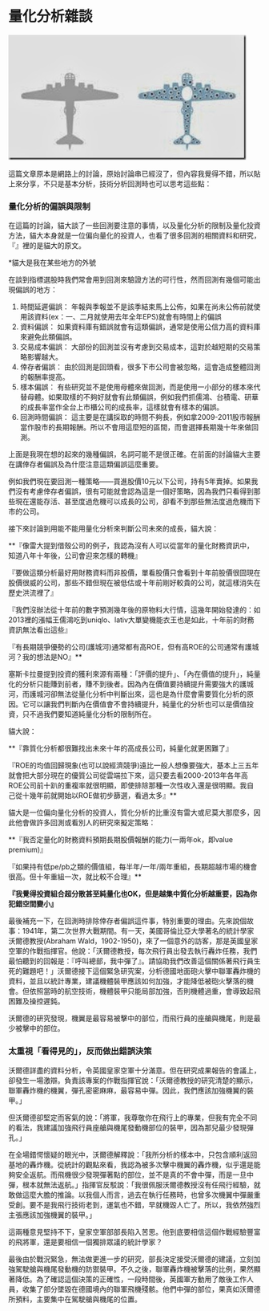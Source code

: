 # 量化分析雜談

![&#x5148;&#x60F3;&#x60F3;&#xFF1A;&#x53F3;&#x5074;&#x662F;&#x56DE;&#x822A;&#x6230;&#x6A5F;&#x5F48;&#x5B54;&#x5206;&#x5E03;&#xFF0C;&#x4F60;&#x5E0C;&#x671B;&#x52A0;&#x5F37;&#x54EA;&#x90E8;&#x5206;&#x88DD;&#x7532;&#xFF1F;](../.gitbook/assets/bullet.jpg)

這篇文章原本是網路上的討論，原始討論串已經沒了，但內容我覺得不錯，所以貼上來分享，不只是基本分析，技術分析回測時也可以思考這些點：

### 量化分析的偏誤與限制

在這篇的討論，貓大談了一些回測要注意的事情，以及量化分析的限制及量化投資方法，貓大本身就是一位偏向量化的投資人，也看了很多回測的相關資料和研究，『』裡的是貓大的原文。  
  
\*貓大是我在某些地方的外號  
  
在談到指標選股時我們常會用到回測來驗證方法的可行性，然而回測有幾個可能出現偏誤的地方：

1. 時間延遲偏誤： 年報與季報並不是該季結束馬上公佈，如果在尚未公佈前就使用該資料\(ex：一、二月就使用去年全年EPS\)就會有時間上的偏誤 
2. 資料偏誤： 如果資料庫有錯誤就會有這類偏誤，通常是使用公信力高的資料庫來避免此類偏誤。 
3. 交易成本偏誤： 大部份的回測並沒有考慮到交易成本，這對於越短期的交易策略影響越大。 
4. 倖存者偏誤： 由於回測是回頭看，很多下市公司會被忽略，這會造成整體回測的報酬率提高。 
5. 樣本偏誤： 有些研究並不是使用母體來做回測，而是使用一小部分的樣本來代替母體。如果取樣的不夠好就會有此類偏誤，例如我們抓儒鴻、台積電、研華的成長率當作全台上市櫃公司的成長率，這樣就會有樣本的偏誤。 
6. 回測時間偏誤： 這主要是在講採取的時間不夠長，例如拿2009-2011股市報酬當作股市的長期報酬。所以不會用這麼短的區間，而會選擇長期幾十年來做回測。

上面是我現在想的起來的幾種偏誤，名詞可能不是很正確。在前面的討論貓大主要在講倖存者偏誤及為什麼注意這類偏誤這麼重要。  
  
例如我們現在要回測一種策略——買進股價10元以下公司，持有5年賣掉。如果我們沒有考慮倖存者偏誤，很有可能就會認為這是一個好策略，因為我們只看得到那些現在還能存活、甚至度過危機可以成長的公司，卻看不到那些無法度過危機而下市的公司。  
  
接下來討論到用能不能用量化分析來判斷公司未來的成長，貓大說：  
  
**『像雷大提到借殼公司的例子，我認為沒有人可以從當年的量化財務資訊中，知道八年十年後，公司會迎來怎樣的轉機』  
  
『要做這類分析最好用財務資料而非股價，單看股價只會看到十年前股價很囧現在股價很威的公司，那些不錯但現在被低估或十年前剛好較貴的公司，就這樣消失在歷史洪流裡了』  
  
『我們沒辦法從十年前的數字預測幾年後的原物料大行情，這幾年開始發達的：如2013裡的漲幅王儒鴻吃到uniqlo、lativ大單變機能衣王也是如此，十年前的財務資訊無法看出這些』  
  
『有長期競爭優勢的公司\(護城河\)通常都有高ROE，但有高ROE的公司通常有護城河？我的想法是NO』**  
  
塞斯卡拉曼提到投資的獲利來源有兩種：「評價的提升」、「內在價值的提升」，純量化的分析只能賺到前者，賺不到後者。因為內在價值要持續提升需要強大的護城河，而護城河卻無法從量化分析中判斷出來，這也是為什麼會需要質化分析的原因。它可以讓我們判斷內在價值會不會持續提升，純量化的分析也可以是價值投資，只不過我們要知道純量化分析的限制所在。  
  
貓大說：  
  
**『靠質化分析都很難找出未來十年的高成長公司，純量化就更困難了』  
  
『ROE的均值回歸現象\(也可以說經濟競爭\)遠比一般人想像要強大，基本上三五年就會把大部分現在的優質公司從雲端拉下來，這只要去看2000-2013年各年高ROE公司前十趴的重複率就很明顯，即使排除那種一次性收入還是很明顯。我自己從十幾年前就開始以ROE做初步篩選，看過太多』**  
  
貓大是一位偏向量化分析的投資人，質化分析的比重沒有雷大或尼莫大那麼多，因此他會做許多回測或看別人的研究來擬定策略：  
  
**『我否定量化的財務資料預期長期股價報酬的能力\(一兩年ok，即value premium\)』  
  
『如果持有低pe/pb之類的價值組，每半年/一年/兩年重組，長期超越市場的機會很高。但十年重組一次，就比較不合理』**  
  
**『我覺得投資組合超分散甚至純量化也OK，但是越集中質化分析越重要，因為你犯錯空間變小』**

最後補充一下，在回測時排除倖存者偏誤這件事，特別重要的理由。先來說個故事：1941年，第二次世界大戰期間。有一天，美國哥倫比亞大學著名的統計學家沃爾德教授\(Abraham Wald，1902-1950\)，來了一個意外的訪客，那是英國皇家空軍的作戰指揮官。他說：「沃爾德教授，每次飛行員出發去執行轟炸任務，我們最怕聽到的回報是：『呼叫總部，我中彈了』。請協助我們改善這個關係著飛行員生死的難題吧！」沃爾德接下這個緊急研究案，分析德國地面砲火擊中聯軍轟炸機的資料，並且以統計專業，建議機體裝甲應該如何加強，才能降低被砲火擊落的機會。但依照當時的航空技術，機體裝甲只能局部加強，否則機體過重，會導致起飛困難及操控遲鈍。  
  
沃爾德的研究發現，機翼是最容易被擊中的部位，而飛行員的座艙與機尾，則是最少被擊中的部位。

### **太重視「看得見的」，反而做出錯誤決策**

沃爾德詳盡的資料分析，令英國皇家空軍十分滿意。但在研究成果報告的會議上，卻發生一場激辯。負責該專案的作戰指揮官說：「沃爾德教授的研究清楚的顯示，聯軍轟炸機的機翼，彈孔密密麻麻，最容易中彈。因此，我們應該加強機翼的裝甲。」  
  
但沃爾德卻堅定而客氣的說：「將軍，我尊敬你在飛行上的專業，但我有完全不同的看法，我建議加強飛行員座艙與機尾發動機部位的裝甲，因為那兒最少發現彈孔。」  
  
在全場錯愕懷疑的眼光中，沃爾德解釋說：「我所分析的樣本中，只包含順利返回基地的轟炸機。從統計的觀點來看，我認為被多次擊中機翼的轟炸機，似乎還是能夠安全返航。而飛機很少發現彈著點的部位，並不是真的不會中彈，而是一旦中彈，根本就無法返航。」指揮官反駁說：「我很佩服沃爾德教授沒有任飛行經驗，就敢做這麼大膽的推論。以我個人而言，過去在執行任務時，也曾多次機翼中彈嚴重受創。要不是我飛行技術老到，運氣也不錯，早就機毀人亡了。所以，我依然強烈主張應該加強機翼的裝甲。」  
  
這兩種意見堅持不下，皇家空軍部部長陷入苦思。他到底要相信這個作戰經驗豐富的飛將軍，還是要相信一個獨排眾議的統計學家？  
  
最後由於戰況緊急，無法做更進一步的研究，部長決定接受沃爾德的建議，立刻加強駕駛艙與機尾發動機的防禦裝甲。不久之後，聯軍轟炸機被擊落的比例，果然顯著降低。為了確認這個決策的正確性，一段時間後，英國軍方動用了敵後工作人員，收集了部分墜毀在德國境內的聯軍飛機殘骸。他們中彈的部位，果真如沃爾德所預料，主要集中在駕駛艙與機尾的位置。

